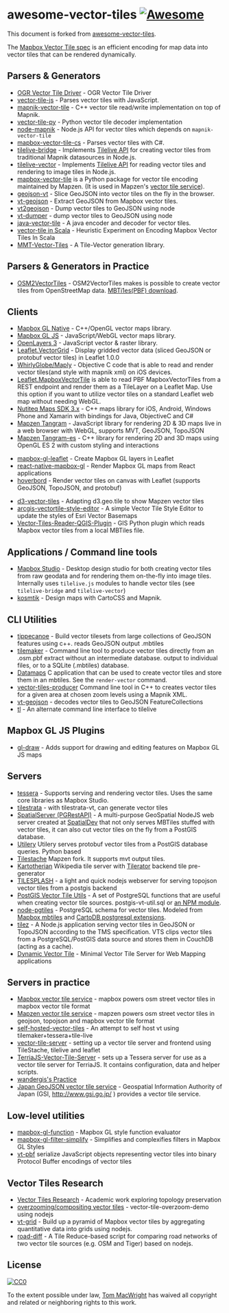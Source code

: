# awesome-vector-tiles [![Awesome](https://cdn.rawgit.com/sindresorhus/awesome/d7305f38d29fed78fa85652e3a63e154dd8e8829/media/badge.svg)](https://github.com/sindresorhus/awesome)

This document is forked from [awesome-vector-tiles](https://github.com/mapbox/awesome-vector-tiles).

The [Mapbox Vector Tile spec](https://www.mapbox.com/developers/vector-tiles/) is an efficient encoding for map
data into vector tiles that can be rendered dynamically.

## Parsers & Generators

- [OGR Vector Tile Driver](https://github.com/Universefei/ogr_vector_tile_driver) - OGR Vector Tile Driver
- [vector-tile-js](https://github.com/mapbox/vector-tile-js) - Parses vector tiles with JavaScript.
- [mapnik-vector-tile](https://github.com/mapbox/mapnik-vector-tile) - C++ vector tile read/write implementation on top of Mapnik.
- [vector-tile-py](https://github.com/mapbox/vector-tile-py) - Python vector tile decoder implementation
- [node-mapnik](https://github.com/mapnik/node-mapnik) - Node.js API for vector tiles which depends on `mapnik-vector-tile`
- [mapbox-vector-tile-cs](https://github.com/bertt/mapbox-vector-tile-cs) - Parses vector tiles with C#.
- [tilelive-bridge](https://github.com/mapbox/tilelive-bridge) - Implements [Tilelive API](https://github.com/mapbox/tilelive.js/blob/master/API.md) for creating vector tiles from traditional Mapnik datasources in Node.js.
- [tilelive-vector](https://github.com/mapbox/tilelive-vector) - Implements [Tilelive API](https://github.com/mapbox/tilelive.js/blob/master/API.md) for reading vector tiles and rendering to image tiles in Node.js.
- [mapbox-vector-tile](https://github.com/mapzen/mapbox-vector-tile) is a Python package for vector tile encoding maintained by Mapzen. (It is used in Mapzen's [vector tile service](http://mapzen.com/vector)).
- [geojson-vt](https://github.com/mapbox/geojson-vt) - Slice GeoJSON into vector tiles on the fly in the browser.
- [vt-geojson](https://github.com/developmentseed/vt-geojson) - Extract GeoJSON from Mapbox vector tiles.
- [vt2geojson](https://github.com/mapbox/vt2geojson) - Dump vector tiles to GeoJSON using node
- [vt-dumper](https://github.com/rclark/vt-dumper) - dump vector tiles to GeoJSON using node
- [java-vector-tile](https://github.com/ElectronicChartCentre/java-vector-tile) - A java encoder and decoder for vector tiles.
- [vector-tile in Scala](https://github.com/mraad/vector-tiles) - Heuristic Experiment on Encoding Mapbox Vector Tiles In Scala
- [MMT-Vector-Tiles](https://github.com/glob3mobile/mmt-vector-tiles) - A Tile-Vector generation library.


## Parsers & Generators in Practice
- [OSM2VectorTiles](https://github.com/osm2vectortiles/osm2vectortiles) - OSM2VectorTiles makes is possible to create vector tiles from OpenStreetMap data. [MBTi1es(PBF) download](http://osm2vectortiles.org/downloads).


## Clients

- [Mapbox GL Native](https://github.com/mapbox/mapbox-gl-native) - C++/OpenGL vector maps library.
- [Mapbox GL JS](https://github.com/mapbox/mapbox-gl-js) - JavaScript/WebGL vector maps library.
- [OpenLayers 3](https://github.com/openlayers/ol3/pull/4219) - JavaScript vector & raster library.
- [Leaflet.VectorGrid](https://github.com/IvanSanchez/Leaflet.VectorGrid) - Display gridded vector data (sliced GeoJSON or protobuf vector tiles) in Leaflet 1.0.0
- [WhirlyGlobe/Maply](https://github.com/mousebird/WhirlyGlobe/blob/master/WhirlyGlobeSrc/WhirlyGlobe-MaplyComponent/src/MaplyMapnikVectorTiles.mm) - Objective C code that is able to read and render vector tiles(and style with mapnik xml) on iOS devices.
- [Leaflet.MapboxVectorTile](https://github.com/SpatialServer/Leaflet.MapboxVectorTile) is able to read PBF MapboxVectorTiles from a REST endpoint and render them as a TileLayer on a Leaflet Map. Use this option if you want to utilize vector tiles on a standard Leaflet web map without needing WebGL.
- [Nutiteq Maps SDK 3.x](https://developer.nutiteq.com) - C++ maps library for iOS, Android, Windows Phone and Xamarin with bindings for Java, ObjectiveC and C#
- [Mapzen Tangram](https://github.com/tangrams/tangram) - JavaScript library for rendering 2D & 3D maps live in a web browser with WebGL, supports MVT, GeoJSON, TopoJSON
- [Mapzen Tangram-es](https://github.com/tangrams/tangram-es) - C++ library for rendering 2D and 3D maps using OpenGL ES 2 with custom styling and interactions
* [mapbox-gl-leaflet](https://github.com/mapbox/mapbox-gl-leaflet) - Create Mapbox GL layers in Leaflet
* [react-native-mapbox-gl](https://github.com/mapbox/react-native-mapbox-gl) - Render Mapbox GL maps from React applications
* [hoverbord](https://github.com/devTristan/hoverboard) - Render vector tiles on canvas with Leaflet (supports GeoJSON, TopoJSON, and protobuf)
- [d3-vector-tiles](https://github.com/hkrishna/d3-vector-tiles) - Adapting d3.geo.tile to show Mapzen vector tiles
- [arcgis-vectortile-style-editor](https://github.com/Esri/arcgis-vectortile-style-editor) - A simple Vector Tile Style Editor to update the styles of Esri Vector Basemaps
- [Vector-Tiles-Reader-QGIS-Plugin](https://github.com/geometalab/Vector-Tiles-Reader-QGIS-Plugin) - GIS Python plugin which reads Mapbox vector tiles from a local MBTiles file.



## Applications / Command line tools

- [Mapbox Studio](https://github.com/mapbox/mapbox-studio) - Desktop design studio for both creating vector tiles from raw geodata and for rendering them on-the-fly into image tiles. Internally uses `tilelive.js` modules to handle vector tiles (see `tilelive-bridge` and `tilelive-vector`)
- [kosmtik](https://github.com/kosmtik/kosmtik) - Design maps with CartoCSS and Mapnik.

## CLI Utilities
- [tippecanoe](https://github.com/mapbox/tippecanoe) - Build vector tilesets from large collections of GeoJSON features using c++.  reads GeoJSON output .mbtiles
- [tilemaker](https://github.com/systemed/tilemaker) - Command line tool to produce vector tiles directly from an .osm.pbf extract without an intermediate database. output to individual files, or to a SQLite (.mbtiles) database.
- [Datamaps](https://github.com/ericfischer/datamaps) C application that can be used to create vector tiles and store them in an mbtiles. See the `render-vector` command.
- [vector-tiles-producer](https://github.com/vross/vector-tiles-producer) Command line tool in C++ to creates vector tiles for a given area at chosen zoom levels using a Mapnik XML.
- [vt-geojson](https://github.com/developmentseed/vt-geojson) - decodes vector tiles to GeoJSON FeatureCollections
- [tl](https://github.com/mojodna/tl) - An alternate command line interface to tilelive

## Mapbox GL JS Plugins

- [gl-draw](https://github.com/mapbox/gl-draw) - Adds support for drawing and editing features on Mapbox GL JS maps

## Servers

- [tessera](https://github.com/mojodna/tessera) - Supports serving and rendering vector tiles. Uses the same core libraries as Mapbox Studio.
- [tilestrata](https://github.com/naturalatlas/tilestrata) - with tilestrata-vt, can generate vector tiles
- [SpatialServer (PGRestAPI)](https://github.com/spatialdev/PGRestAPI) - A multi-purpose GeoSpatial NodeJS web server created at [SpatialDev](http://spatialdev.com) that not only serves MBTiles stuffed with vector tiles, it can also cut vector tiles on the fly from a PostGIS database.
- [Utilery](https://github.com/tilery/utilery) Utilery serves protobuf vector tiles from a PostGIS database queries. Python based
- [Tilestache](https://github.com/mapzen/TileStache/) Mapzen fork. It supports mvt output tiles.
- [Kartotherian](https://github.com/kartotherian/kartotherian) Wikipedia tile server with [Tilerator](https://github.com/kartotherian/tilerator) backend tile pre-generator
- [TILESPLASH](https://github.com/faradayio/tilesplash) - a light and quick nodejs webserver for serving topojson vector tiles from a postgis backend
- [PostGIS Vector Tile Utils](https://github.com/mapbox/postgis-vt-util) - A set of PostgreSQL functions that are useful when creating vector tile sources. postgis-vt-util.sql or [an NPM module](https://www.npmjs.com/package/postgis-vt-util).
- [node-pgtiles](https://github.com/apburnes/node-pgtiles) - PostgreSQL schema for vector tiles. Modeled from [Mapbox mbtiles](https://github.com/mapbox/node-mbtiles) and [CartoDB postgresql extensions](https://github.com/CartoDB/cartodb-postgresql/tree/9114d4e463c8664c1fb31e3bc538ce96c0dd0771). 
- [tilez](https://github.com/AURIN/tilez) - A Node.js application serving vector tiles in GeoJSON or TopoJSON according to the TMS specification. VTS clips vector tiles from a PostgreSQL/PostGIS data source and stores them in CouchDB (acting as a cache). 
- [Dynamic Vector Tile](https://github.com/mraad/vector-tiles-boot) - Minimal Vector Tile Server for Web Mapping applications 


## Servers in practice
- [Mapbox vector tile service](https://www.mapbox.com/vector-tiles/) - mapbox powers osm street vector tiles in mapbox vector tile format
- [Mapzen vector tile service](https://mapzen.com/projects/vector-tiles/) - mapzen powers osm street vector tiles in geojson, topojson and mapbox vector tile format
- [self-hosted-vector-tiles](https://github.com/miccferr/self-hosted-vector-tiles) - An attempt to self host vt using tilemaker+tessera+tile-live
- [vector-tile-server](https://github.com/oneconcern/Vector-tile-server) - setting up a vector tile server and frontend using TileStache, tilelive and leaflet
- [TerriaJS-Vector-Tile-Server](https://github.com/TerriaJS/vector-tile-server) - sets up a Tessera server for use as a vector tile server for TerriaJS. It contains configuration, data and helper scripts. 
- [wandergis's Practice](https://github.com/wandergis/vector-tiles)
- [Japan GeoJSON vector tile service](https://github.com/gsi-cyberjapan/vector-tile-experiment) - Geospatial Information Authority of Japan (GSI, http://www.gsi.go.jp/ ) provides a vector tile service.

## Low-level utilities

- [mapbox-gl-function](https://github.com/mapbox/mapbox-gl-function) - Mapbox GL style function evaluator
- [mapbox-gl-filter-simplify](https://github.com/mapbox/mapbox-gl-filter-simplify) - Simplifies and complexifies filters in Mapbox GL Styles
- [vt-pbf](https://github.com/anandthakker/vt-pbf) serialize JavaScript objects representing vector tiles into binary Protocol Buffer encodings of vector tiles

## Vector Tiles Research
- [Vector Tiles Research](https://github.com/robpvn/Vector-Tile-Research) - Academic work exploring topology preservation 
- [overzooming/compositing vector tiles](https://github.com/springmeyer/vector-tile-overzoom-demo) - vector-tile-overzoom-demo using nodejs
- [vt-grid](https://github.com/developmentseed/vt-grid) - Build up a pyramid of Mapbox vector tiles by aggregating quantitative data into grids using nodejs.
- [road-diff](https://github.com/mapbox/road-diff) - A Tile Reduce-based script for comparing road networks of two vector tile sources (e.g. OSM and Tiger) based on nodejs.


## License

[![CC0](http://i.creativecommons.org/p/zero/1.0/88x31.png)](http://creativecommons.org/publicdomain/zero/1.0/)

To the extent possible under law, [Tom MacWright](http://macwright.org) has waived all copyright and related or neighboring rights to this work.
